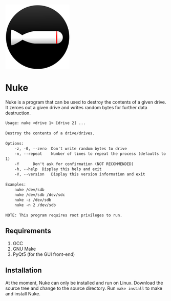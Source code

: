 <img src="img/Nuke.png" alt="Nuke Logo" width=200 height=200/>

# Nuke
Nuke is a program that can be used to destroy the contents of a given
drive. It zeroes out a given drive and writes random bytes for further
data destruction.

```
Usage: nuke <drive 1> [drive 2] ...

Destroy the contents of a drive/drives.

Options:
	-z, -0, --zero	Don't write random bytes to drive
	-n, --repeat	Number of times to repeat the process (defaults to 1)
	-Y		Don't ask for confirmation (NOT RECOMMENDED)
	-h, --help	Display this help and exit
	-V, --version	Display this version information and exit

Examples:
	nuke /dev/sdb
	nuke /dev/sdb /dev/sdc
	nuke -z /dev/sdb
	nuke -n 2 /dev/sdb

NOTE: This program requires root privileges to run.
```

## Requirements
1. GCC
2. GNU Make
3. PyQt5 (for the GUI front-end)

## Installation

At the moment, Nuke can only be installed and run on Linux.
Download the source tree and change to the source directory.
Run ```make install``` to make and install Nuke.
